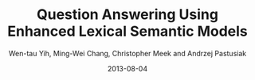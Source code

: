 ---
title: "Question Answering Using Enhanced Lexical Semantic Models"
collection: publications
permalink: /publication/2013-08-04-0043
date: 2013-08-04
author: 'Wen-tau Yih, Ming-Wei Chang, Christopher Meek and Andrzej Pastusiak'
venue: 'ACL-2013'
---